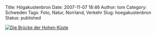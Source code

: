 Title: Högakustenbron
Date: 2007-11-07 18:46
Author: tom
Category: Schweden
Tags: Foto, Natur, Norrland, Verkehr
Slug: hoegakustenbron
Status: published

[![Die Brücke der Hohen
Küste](/pic/hogkustbron_s.jpg "Die Brücke der Hohen Küste")](/pic/hogkustbron_l.jpg)

